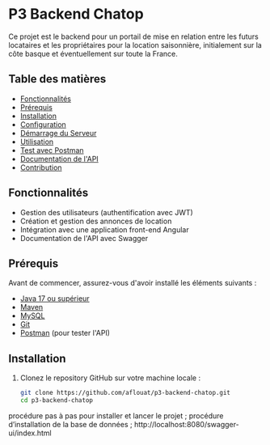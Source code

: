 # P3 Backend Chatop

Ce projet est le backend pour un portail de mise en relation entre les futurs locataires et les propriétaires pour la location saisonnière, initialement sur la côte basque et éventuellement sur toute la France.

## Table des matières

- [Fonctionnalités](#fonctionnalités)
- [Prérequis](#prérequis)
- [Installation](#installation)
- [Configuration](#configuration)
- [Démarrage du Serveur](#démarrage-du-serveur)
- [Utilisation](#utilisation)
- [Test avec Postman](#test-avec-postman)
- [Documentation de l'API](#documentation-de-lapi)
- [Contribution](#contribution)

## Fonctionnalités

- Gestion des utilisateurs (authentification avec JWT)
- Création et gestion des annonces de location
- Intégration avec une application front-end Angular
- Documentation de l'API avec Swagger

## Prérequis

Avant de commencer, assurez-vous d'avoir installé les éléments suivants :

- [Java 17 ou supérieur](https://adoptium.net/)
- [Maven](https://maven.apache.org/)
- [MySQL](https://dev.mysql.com/downloads/mysql/)
- [Git](https://git-scm.com/)
- [Postman](https://www.postman.com/) (pour tester l'API)

## Installation

1. Clonez le repository GitHub sur votre machine locale :

   ```bash
   git clone https://github.com/aflouat/p3-backend-chatop.git
   cd p3-backend-chatop

procédure pas à pas pour installer et lancer le projet ;
procédure d’installation de la base de données ;
http://localhost:8080/swagger-ui/index.html
